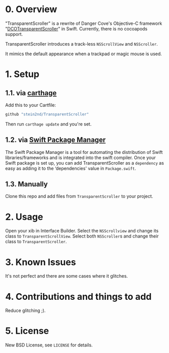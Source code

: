 # 0. Overview
"TransparentScroller" is a rewrite of Danger Cove's Objective-C framework "[DCOTransparentScroller](https://github.com/DangerCove/DCOTransparentScroller)" in Swift.
Currently, there is no cocoapods support.

TransparentScroller introduces a track-less `NSScrollView` and `NSScroller`.

It mimics the default appearance when a trackpad or magic mouse is used.

# 1. Setup
## 1.1. via [carthage](https://github.com/Carthage/Carthage)
Add this to your Cartfile:
```bash
github "stein2nd/TransparentScroller"
```
Then run `carthage update` and you're set.

## 1.2. via [Swift Package Manager](https://swift.org/package-manager/)
The Swift Package Manager is a tool for automating the distribution of Swift libraries/frameworks and is integrated into the swift compiler. Once your Swift package is set up, you can add TransparentScroller as a `dependency` as easy as adding it to the ‘dependencies' value in `Package.swift`.

## 1.3. Manually
Clone this repo and add files from `TransparentScroller` to your project.

# 2. Usage
Open your xib in Interface Builder. Select the `NSScrollview` and change its class to `TransparentScrollView`. Select both `NSScroller`s and change their class to `TransparentScroller`.

# 3. Known Issues
It's not perfect and there are some cases where it glitches.

# 4. Contributions and things to add
Reduce glitching ;).

# 5. License
New BSD License, see `LICENSE` for details.
